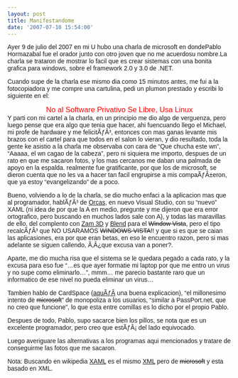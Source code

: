 ```yaml
---
layout: post
title: Manifestandome
date: '2007-07-10 15:54:00'
---
```



<div style="font-family: arial;" xmlns="http://www.w3.org/1999/xhtml">Ayer 9 de julio del 2007 en mi U hubo una charla de microsoft en dondePablo Hormazabal fue el orador junto con otro joven que no me acuerdosu nombre.La charla se trataron de mostrar lo facil que es crear sistemas con una bonita grafica para windows, sobre el framework 2.0 y 3.0 de .NET.

Cuando supe de la charla ese mismo dia como 15 minutos antes, me fui a la fotocopiadora y me compre una cartulina, pedi un plumon prestado y escribi lo siguiente en el:<small>  
</small>

<div align="center"><big><span style="color: rgb(255, 0, 0);">No al Software Privativo  
Se Libre, Usa Linux</span></big></div>Y parti con mi cartel a la charla, en un principio me dio algo de verguenza, pero luego pense que era algo que tenia que hacer, ahi fuencuando llego el Michael, mi profe de hardware y me felicitÃƒÂ³, entonces con mas ganas levante mis brazos con el cartel para que todos en el salon lo vieran, y dio resultado, toda la gente ke asistio a la charla me observaba con cara de “Que chucha este wn”, “Aaaaa, el wn cagao de la cabeza”, pero ni siquiera me importo, despues de un rato en que me sacaron fotos, y los mas cercanos me daban una palmada de apoyo en la espalda. realmente fue gratificante, por que los de microsoft, se dieron cuenta que no les va a hacer tan facil engrupirse a mis compaÃƒÂ±eron, que ya estoy “evangelizando” de a poco.

Bueno, volviendo a lo de la charla, se dio mucho enfaci a la aplicacion mas que al programador, hablÃƒÂ³ de [Orcas](http://www.microsoft.com/spanish/msdn/articulos/archivo/020707/voices/webexperience.mspx), en nuevo Visual Studio, con su “nuevo” XAML (ni idea de por que la A en medio, pregunte y me dijeron que era error ortografico, pero buscando en muchos lados sale con A), y todas las maravillas de ello, del complento con [Zam 3D](http://www.erain.com/Products/ZAM3D/DefaultPDC.asp) y [Blend](http://www.microsoft.com/downloads/details.aspx?FamilyID=de665fe2-7cc4-412a-a5de-bfd737f4aeea&DisplayLang=es) para el <strike>Window Vista</strike>, pero el tipo recalcÃƒÂ³ que NO USARAMOS <strike>WINDOWS VISTA</strike>!! y que si es que se caian las aplicasiones, era por que eran betas, en eso le encuentro razon, pero si mas adelante se siguen callendo, Ã‚Â¿que excusa van a poner?.

Aparte, me dio mucha risa que el sistema se le quedara pegado a cada rato, y la excusa para eso fue “…es que ayer formatie mi laptop por que me entro un virus y no supe como eliminarlo…”, mmm… me parecio bastante raro que un informatico de ese nivel no pueda eliminar un virus…

Tambien hablo de CardSpace ([aquÃƒÂ­](http://kementeus.wordpress.com/2006/12/14/qu-es-cardspace/) una buena explicacion), “el millonesimo intento de <strike>microsoft</strike>” de monopoliza a los usuarios, “similar a PassPort.net, que no creo que funcione”, lo que esta entre comillas es lo dicho por el propio Pablo.

Despues de todo, Pablo, supo sacarce bien los pillos, se nota que es un excelente programador, pero creo que estÃƒÂ¡ del lado equivocado.

Luego averiguare las alternativas a los programas aqui mencionados y tratare de conseguirme las fotos que me sacaron.

Nota: Buscando en wikipedia [XAML](http://es.wikipedia.org/wiki/XAML) es el mismo [XML](http://es.wikipedia.org/wiki/XML) pero de <strike>microsoft</strike> y esta basado en XML.

</div>

